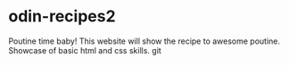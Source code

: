 # odin-recipes2
Poutine time baby! This website will show the recipe to awesome poutine.
Showcase of basic html and css skills.
git 